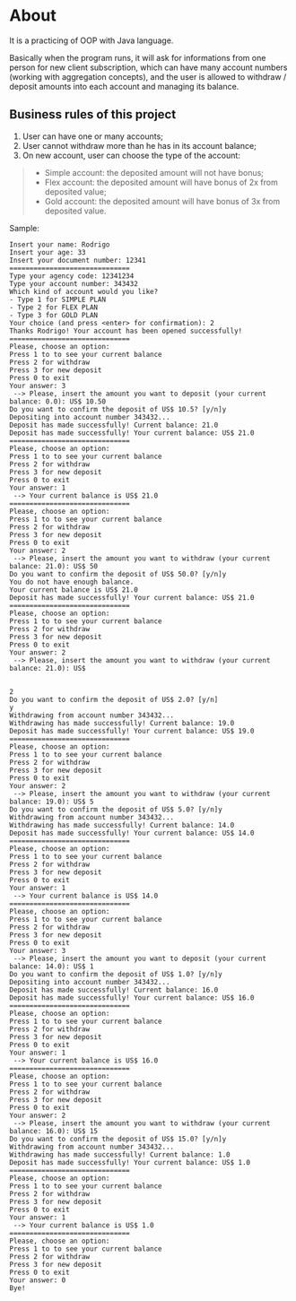 # About

It is a practicing of OOP with Java language.

Basically when the program runs, it will ask for informations from one person for new client subscription, which can have many account numbers (working with aggregation concepts), and the user is allowed to withdraw / deposit amounts into each account and managing its balance.

## Business rules of this project

1. User can have one or many accounts;
2. User cannot withdraw more than he has in its account balance;
3. On new account, user can choose the type of the account:
>* Simple account: the deposited amount will not have bonus;
>* Flex account: the deposited amount will have bonus of 2x from deposited value;
>* Gold account: the deposited amount will have bonus of 3x from deposited value.

Sample:

```
Insert your name: Rodrigo
Insert your age: 33
Insert your document number: 12341
==============================
Type your agency code: 12341234
Type your account number: 343432
Which kind of account would you like?
- Type 1 for SIMPLE PLAN
- Type 2 for FLEX PLAN
- Type 3 for GOLD PLAN
Your choice (and press <enter> for confirmation): 2
Thanks Rodrigo! Your account has been opened successfully!
==============================
Please, choose an option:
Press 1 to to see your current balance
Press 2 for withdraw
Press 3 for new deposit
Press 0 to exit
Your answer: 3
 --> Please, insert the amount you want to deposit (your current balance: 0.0): US$ 10.50
Do you want to confirm the deposit of US$ 10.5? [y/n]y
Depositing into account number 343432...
Deposit has made successfully! Current balance: 21.0
Deposit has made successfully! Your current balance: US$ 21.0
==============================
Please, choose an option:
Press 1 to to see your current balance
Press 2 for withdraw
Press 3 for new deposit
Press 0 to exit
Your answer: 1
 --> Your current balance is US$ 21.0
==============================
Please, choose an option:
Press 1 to to see your current balance
Press 2 for withdraw
Press 3 for new deposit
Press 0 to exit
Your answer: 2
 --> Please, insert the amount you want to withdraw (your current balance: 21.0): US$ 50
Do you want to confirm the deposit of US$ 50.0? [y/n]y
You do not have enough balance.
Your current balance is US$ 21.0
Deposit has made successfully! Your current balance: US$ 21.0
==============================
Please, choose an option:
Press 1 to to see your current balance
Press 2 for withdraw
Press 3 for new deposit
Press 0 to exit
Your answer: 2
 --> Please, insert the amount you want to withdraw (your current balance: 21.0): US$ 


2
Do you want to confirm the deposit of US$ 2.0? [y/n]
y
Withdrawing from account number 343432...
Withdrawing has made successfully! Current balance: 19.0
Deposit has made successfully! Your current balance: US$ 19.0
==============================
Please, choose an option:
Press 1 to to see your current balance
Press 2 for withdraw
Press 3 for new deposit
Press 0 to exit
Your answer: 2
 --> Please, insert the amount you want to withdraw (your current balance: 19.0): US$ 5
Do you want to confirm the deposit of US$ 5.0? [y/n]y
Withdrawing from account number 343432...
Withdrawing has made successfully! Current balance: 14.0
Deposit has made successfully! Your current balance: US$ 14.0
==============================
Please, choose an option:
Press 1 to to see your current balance
Press 2 for withdraw
Press 3 for new deposit
Press 0 to exit
Your answer: 1
 --> Your current balance is US$ 14.0
==============================
Please, choose an option:
Press 1 to to see your current balance
Press 2 for withdraw
Press 3 for new deposit
Press 0 to exit
Your answer: 3
 --> Please, insert the amount you want to deposit (your current balance: 14.0): US$ 1
Do you want to confirm the deposit of US$ 1.0? [y/n]y
Depositing into account number 343432...
Deposit has made successfully! Current balance: 16.0
Deposit has made successfully! Your current balance: US$ 16.0
==============================
Please, choose an option:
Press 1 to to see your current balance
Press 2 for withdraw
Press 3 for new deposit
Press 0 to exit
Your answer: 1
 --> Your current balance is US$ 16.0
==============================
Please, choose an option:
Press 1 to to see your current balance
Press 2 for withdraw
Press 3 for new deposit
Press 0 to exit
Your answer: 2
 --> Please, insert the amount you want to withdraw (your current balance: 16.0): US$ 15
Do you want to confirm the deposit of US$ 15.0? [y/n]y
Withdrawing from account number 343432...
Withdrawing has made successfully! Current balance: 1.0
Deposit has made successfully! Your current balance: US$ 1.0
==============================
Please, choose an option:
Press 1 to to see your current balance
Press 2 for withdraw
Press 3 for new deposit
Press 0 to exit
Your answer: 1
 --> Your current balance is US$ 1.0
==============================
Please, choose an option:
Press 1 to to see your current balance
Press 2 for withdraw
Press 3 for new deposit
Press 0 to exit
Your answer: 0
Bye!
```